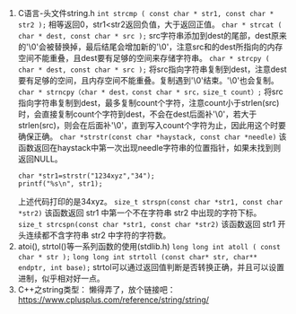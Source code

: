 1. C语言-头文件string.h
	`int strcmp ( const char * str1, const char * str2 );`
	相等返回0，str1\<str2返回负值，大于返回正值。
	`char * strcat ( char * dest, const char * src );`
	src字符串添加到dest的尾部，dest原来的'\0'会被替换掉，最后结尾会增加新的'\0'，注意src和的dest所指向的内存空间不能重叠，且dest要有足够的空间来存储字符串。
	`char * strcpy ( char * dest, const char * src );`
	将src指向字符串复制到dest，注意dest要有足够的空间，且内存空间不能重叠。复制遇到'\0'结束。'\0'也会复制。
	`char * strncpy（char * dest，const char * src，size_t count）;`
	将src指向字符串复制到dest，最多复制count个字符，注意count小于strlen(src)时，会直接复制count个字符到dest，不会在dest后面补'\0'，若大于strlen(src)，则会在后面补'\0'，直到写入count个字符为止，因此用这个时要确保正确。
	`char *strstr(const char *haystack, const char *needle)`
	该函数返回在haystack中第一次出现needle字符串的位置指针，如果未找到则返回NULL。
	```
	char *str1=strstr("1234xyz","34");
	printf("%s\n", str1);
	```
	上述代码打印的是34xyz。
	`size_t strspn(const char *str1, const char *str2)`
	该函数返回 str1 中第一个不在字符串 str2 中出现的字符下标。
	`size_t strcspn(const char *str1, const char *str2)`
	该函数返回 str1 开头连续都不含字符串 str2 中字符的字符数。
2. atoi(), strtol()等一系列函数的使用(stdlib.h)
	`long long int atoll ( const char * str );`
	`long long int strtoll (const char* str, char** endptr, int base);`
	strtol可以通过返回值判断是否转换正确，并且可以设置进制，似乎相对好一点。
3. C++之string类型：
	懒得弄了，放个链接吧：https://www.cplusplus.com/reference/string/string/